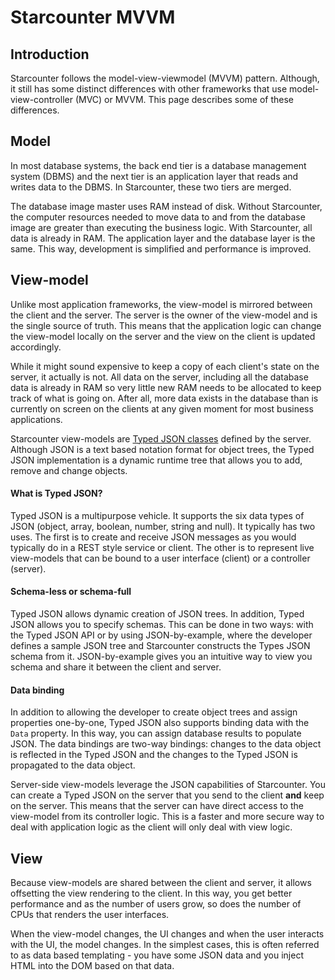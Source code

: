 # Starcounter MVVM

## Introduction

Starcounter follows the model-view-viewmodel \(MVVM\) pattern. Although, it still has some distinct differences with other frameworks that use model-view-controller \(MVC\) or MVVM. This page describes some of these differences.



## Model

In most database systems, the back end tier is a database management system \(DBMS\) and the next tier is an application layer that reads and writes data to the DBMS. In Starcounter, these two tiers are merged.

The database image master uses RAM instead of disk. Without Starcounter, the computer resources needed to move data to and from the database image are greater than executing the business logic. With Starcounter, all data is already in RAM. The application layer and the database layer is the same. This way, development is simplified and performance is improved.

## View-model

Unlike most application frameworks, the view-model is mirrored between the client and the server. The server is the owner of the view-model and is the single source of truth. This means that the application logic can change the view-model locally on the server and the view on the client is updated accordingly.

While it might sound expensive to keep a copy of each client's state on the server, it actually is not. All data on the server, including all the database data is already in RAM so very little new RAM needs to be allocated to keep track of what is going on. After all, more data exists in the database than is currently on screen on the clients at any given moment for most business applications.

Starcounter view-models are [Typed JSON classes](../typed-json/) defined by the server. Although JSON is a text based notation format for object trees, the Typed JSON implementation is a dynamic runtime tree that allows you to add, remove and change objects.

#### What is Typed JSON?

Typed JSON is a multipurpose vehicle. It supports the six data types of JSON \(object, array, boolean, number, string and null\). It typically has two uses. The first is to create and receive JSON messages as you would typically do in a REST style service or client. The other is to represent live view-models that can be bound to a user interface \(client\) or a controller \(server\).

#### Schema-less or schema-full

Typed JSON allows dynamic creation of JSON trees. In addition, Typed JSON allows you to specify schemas. This can be done in two ways: with the Typed JSON API or by using JSON-by-example,  where the developer defines a sample JSON tree and Starcounter constructs the Types JSON schema from it. JSON-by-example gives you an intuitive way to view you schema and share it between the client and server.

#### Data binding

In addition to allowing the developer to create object trees and assign properties one-by-one, Typed JSON also supports binding data with the `Data` property. In this way, you can assign database results to populate JSON. The data bindings are two-way bindings: changes to the data object is reflected in the Typed JSON and the changes to the Typed JSON is propagated to the data object.

Server-side view-models leverage the JSON capabilities of Starcounter. You can create a Typed JSON on the server that you send to the client **and** keep on the server. This means that the server can have direct access to the view-model from its controller logic. This is a faster and more secure way to deal with application logic as the client will only deal with view logic.

## View

Because view-models are shared between the client and server, it allows offsetting the view rendering to the client. In this way, you get better performance and as the number of users grow, so does the number of CPUs that renders the user interfaces.

When the view-model changes, the UI changes and when the user interacts with the UI, the model changes. In the simplest cases, this is often referred to as data based templating - you have some JSON data and you inject HTML into the DOM based on that data.

